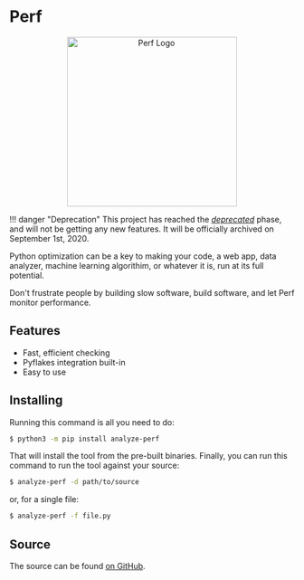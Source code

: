 # Perf

<div align="center">
    <img src="/assets/images/Perf_logo.png" width=300 height=300 alt="Perf Logo" />
</div>

!!! danger "Deprecation"
    This project has reached the [*deprecated*](../../about/support-policy.mddeprecated-unsupported) phase, and will not be getting any new features.
    It will be officially archived on September 1st, 2020.

Python optimization can be a key to making your code, a web app, data analyzer, machine learning algorithim, or whatever it is, run at its full potential.

Don't frustrate people by building slow software, build software, and let Perf monitor performance.

## Features

* Fast, efficient checking
* Pyflakes integration built-in
* Easy to use

## Installing

Running this command is all you need to do:

```bash
$ python3 -m pip install analyze-perf
```

That will install the tool from the pre-built binaries.
Finally, you can run this command to run the tool against your source:

```bash
$ analyze-perf -d path/to/source
```

or, for a single file:

```bash
$ analyze-perf -f file.py
```

## Source

The source can be found [on GitHub](https://github.com/RDIL/Perf).
